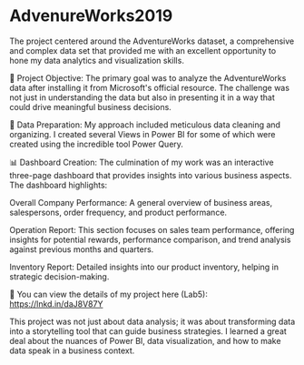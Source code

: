 # AdvenureWorks2019
The project centered around the AdventureWorks dataset, a comprehensive and complex data set that provided me with an excellent opportunity to hone my data analytics and visualization skills.

🎯 Project Objective:
The primary goal was to analyze the AdventureWorks data after installing it from Microsoft's official resource. The challenge was not just in understanding the data but also in presenting it in a way that could drive meaningful business decisions.

💼 Data Preparation:
My approach included meticulous data cleaning and organizing. I created several Views in Power BI for some of which were created using the incredible tool Power Query.

📊 Dashboard Creation:
The culmination of my work was an interactive three-page dashboard that provides insights into various business aspects. The dashboard highlights:

Overall Company Performance: A general overview of business areas, salespersons, order frequency, and product performance.

Operation Report: This section focuses on sales team performance, offering insights for potential rewards, performance comparison, and trend analysis against previous months and quarters.

Inventory Report: Detailed insights into our product inventory, helping in strategic decision-making.

🔗 You can view the details of my project here (Lab5): https://lnkd.in/daJ8V87Y

This project was not just about data analysis; it was about transforming data into a storytelling tool that can guide business strategies. I learned a great deal about the nuances of Power BI, data visualization, and how to make data speak in a business context.
